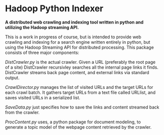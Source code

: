 Hadoop Python Indexer
=====================


**A distributed web crawling and indexing tool written in python and utilizing the Hadoop streaming API.**


This is a work in progress of course, but is intended to provide web crawling and indexing for a search engine written entirely in python,
but using the Hadoop Streaming API for distributed processing.  This package consists of three major components:

*DistCrawler.py* is the actual crawler.  Given a URL (preferably the root page of a site) DistCrawler recursivley searches all the internal page links it finds.
DistCrawler streams back page content, and external links via standard output.

*CrawlDirector.py* manages the list of visited URLs and the target URLs for each crawl batch.  It gathers target URLs from a text file called URLlist,
and saves visited URLs in a serialized list.

*SaveData.py* just specifies how to save the links and content streamed back from the crawler.

*ProcContent.py* uses, a python package for document modeling, to generate a topic model of the webpage content retrieved by the crawler.

